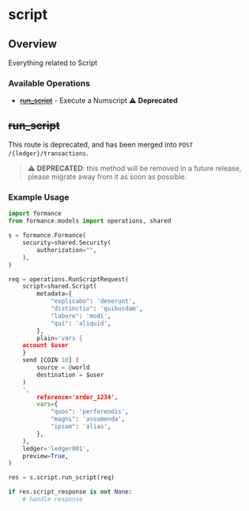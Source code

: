 # script

## Overview

Everything related to Script

### Available Operations

* [~~run_script~~](#run_script) - Execute a Numscript :warning: **Deprecated**

## ~~run_script~~

This route is deprecated, and has been merged into `POST /{ledger}/transactions`.


> :warning: **DEPRECATED**: this method will be removed in a future release, please migrate away from it as soon as possible.

### Example Usage

```python
import formance
from formance.models import operations, shared

s = formance.Formance(
    security=shared.Security(
        authorization="",
    ),
)

req = operations.RunScriptRequest(
    script=shared.Script(
        metadata={
            "explicabo": 'deserunt',
            "distinctio": 'quibusdam',
            "labore": 'modi',
            "qui": 'aliquid',
        },
        plain='vars {
    account $user
    }
    send [COIN 10] (
    	source = @world
    	destination = $user
    )
    ',
        reference='order_1234',
        vars={
            "quos": 'perferendis',
            "magni": 'assumenda',
            "ipsam": 'alias',
        },
    ),
    ledger='ledger001',
    preview=True,
)

res = s.script.run_script(req)

if res.script_response is not None:
    # handle response
```
